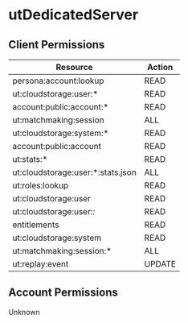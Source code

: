 # utDedicatedServer


## Client Permissions
| Resource | Action |
| - | - |
| persona:account:lookup | READ |
| ut:cloudstorage:user:* | READ |
| account:public:account:* | READ |
| ut:matchmaking:session | ALL |
| ut:cloudstorage:system:* | READ |
| account:public:account | READ |
| ut:stats:* | READ |
| ut:cloudstorage:user:*:stats.json | ALL |
| ut:roles:lookup | READ |
| ut:cloudstorage:user | READ |
| ut:cloudstorage:user:*:* | READ |
| entitlements | READ |
| ut:cloudstorage:system | READ |
| ut:matchmaking:session:* | ALL |
| ut:replay:event | UPDATE |

## Account Permissions
Unknown

